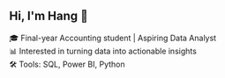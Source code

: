 ## Hi, I'm Hang 👋
🎓 Final-year Accounting student | Aspiring Data Analyst  
📊 Interested in turning data into actionable insights  
🛠️ Tools: SQL, Power BI, Python
<!--
**hangnt1623/hangnt1623** is a ✨ _special_ ✨ repository because its `README.md` (this file) appears on your GitHub profile.

Here are some ideas to get you started:

- 🔭 I’m currently working on ...
- 🌱 I’m currently learning ...
- 👯 I’m looking to collaborate on ...
- 🤔 I’m looking for help with ...
- 💬 Ask me about ...
- 📫 How to reach me: ...
- 😄 Pronouns: ...
- ⚡ Fun fact: ...
-->
